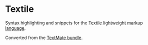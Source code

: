 # Textile

Syntax highlighting and snippets for the [Textile lightweight markup language](http://en.wikipedia.org/wiki/Textile_(markup_language)).

Converted from the [TextMate bundle](https://github.com/textmate/textile.tmbundle).
